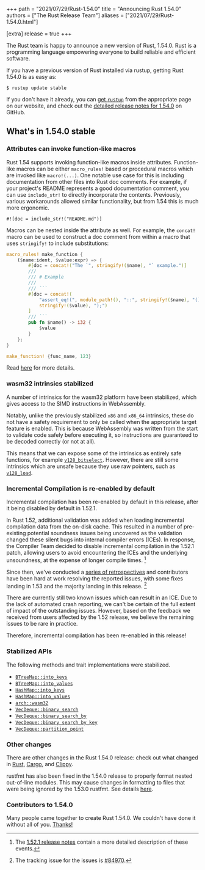 +++
path = "2021/07/29/Rust-1.54.0"
title = "Announcing Rust 1.54.0"
authors = ["The Rust Release Team"]
aliases = ["2021/07/29/Rust-1.54.0.html"]

[extra]
release = true
+++

The Rust team is happy to announce a new version of Rust, 1.54.0. Rust is a programming language empowering everyone
to build reliable and efficient software.

If you have a previous version of Rust installed via rustup, getting Rust
1.54.0 is as easy as:

```
$ rustup update stable
```

If you don't have it already, you can [get `rustup`][install]
from the appropriate page on our website, and check out the
[detailed release notes for 1.54.0][notes] on GitHub.

[install]: https://www.rust-lang.org/install.html
[notes]: https://github.com/rust-lang/rust/blob/master/RELEASES.md#version-1540-2021-07-29

## What's in 1.54.0 stable

### Attributes can invoke function-like macros

Rust 1.54 supports invoking function-like macros inside attributes. Function-like macros can be either `macro_rules!` based or procedural macros which are invoked like `macro!(...)`. One notable use case for this is including documentation from other files into Rust doc comments. For example, if your project's README represents a good documentation comment, you can use `include_str!` to directly incorporate the contents. Previously, various workarounds allowed similar functionality, but from 1.54 this is much more ergonomic.


```rust=
#![doc = include_str!("README.md")]
```

Macros can be nested inside the attribute as well.
For example, the `concat!` macro can be used to construct a doc comment from within a macro that uses `stringify!` to include substitutions:

```rust
macro_rules! make_function {
    ($name:ident, $value:expr) => {
        #[doc = concat!("The `", stringify!($name), "` example.")]
        ///
        /// # Example
        ///
        /// ```
        #[doc = concat!(
            "assert_eq!(", module_path!(), "::", stringify!($name), "(), ",
            stringify!($value), ");")
        ]
        /// ```
        pub fn $name() -> i32 {
            $value
        }
    };
}

make_function! {func_name, 123}
```

Read [here](https://github.com/rust-lang/rust/pull/83366) for more details.

### wasm32 intrinsics stabilized

A number of intrinsics for the wasm32 platform have been stabilized, which gives access to the SIMD instructions in WebAssembly.

Notably, unlike the previously stabilized `x86` and `x86_64` intrinsics, these do not have a safety requirement to only be called when the appropriate target feature is enabled. This is because WebAssembly was written from the start to validate code safely before executing it, so instructions are guaranteed to be decoded correctly (or not at all).

This means that we can expose some of the intrinsics as entirely safe functions, for example [`v128_bitselect`](https://doc.rust-lang.org/beta/core/arch/wasm32/fn.v128_bitselect.html). However, there are still some intrinsics which are unsafe because they use raw pointers, such as [`v128_load`](https://doc.rust-lang.org/beta/core/arch/wasm32/fn.v128_load.html).

### Incremental Compilation is re-enabled by default

Incremental compilation has been re-enabled by default in this release, after it being disabled by default in 1.52.1.

In Rust 1.52, additional validation was added when loading incremental compilation data from the on-disk cache.
This resulted in a number of pre-existing potential soundness issues being uncovered as the validation changed these silent bugs into internal compiler errors (ICEs).
In response, the Compiler Team decided to disable incremental compilation in the 1.52.1 patch, allowing users to avoid encountering the ICEs and the underlying unsoundness, at the expense of longer compile times. [^1]

Since then, we've conducted a [series of retrospectives][retros] and contributors have been hard at work resolving the reported issues, with some fixes landing in 1.53 and the majority landing in this release. [^2]

There are currently still two known issues which can result in an ICE.
Due to the lack of automated crash reporting, we can't be certain of the full extent of impact of the outstanding issues. However, based on the feedback we received from users affected by the 1.52 release, we believe the remaining issues to be rare in practice.

Therefore, incremental compilation has been re-enabled in this release!

[^1]: The [1.52.1 release notes] contain a more detailed description of these events.
[^2]: The tracking issue for the issues is [#84970].

[#84970]: https://github.com/rust-lang/rust/issues/84970
[1.52.1 release notes]: https://blog.rust-lang.org/2021/05/10/Rust-1.52.1.html
[retros]: https://github.com/rust-lang/compiler-team/issues/435

### Stabilized APIs

The following methods and trait implementations were stabilized.

- [`BTreeMap::into_keys`]
- [`BTreeMap::into_values`]
- [`HashMap::into_keys`]
- [`HashMap::into_values`]
- [`arch::wasm32`]
- [`VecDeque::binary_search`]
- [`VecDeque::binary_search_by`]
- [`VecDeque::binary_search_by_key`]
- [`VecDeque::partition_point`]

[`BTreeMap::into_keys`]: https://doc.rust-lang.org/std/collections/struct.BTreeMap.html#method.into_keys
[`BTreeMap::into_values`]: https://doc.rust-lang.org/std/collections/struct.BTreeMap.html#method.into_values
[`HashMap::into_keys`]: https://doc.rust-lang.org/std/collections/struct.HashMap.html#method.into_keys
[`HashMap::into_values`]: https://doc.rust-lang.org/std/collections/struct.HashMap.html#method.into_values
[`arch::wasm32`]: https://doc.rust-lang.org/core/arch/wasm32/index.html
[`VecDeque::binary_search`]: https://doc.rust-lang.org/std/collections/struct.VecDeque.html#method.binary_search
[`VecDeque::binary_search_by`]: https://doc.rust-lang.org/std/collections/struct.VecDeque.html#method.binary_search_by
[`VecDeque::binary_search_by_key`]: https://doc.rust-lang.org/std/collections/struct.VecDeque.html#method.binary_search_by_key
[`VecDeque::partition_point`]: https://doc.rust-lang.org/std/collections/struct.VecDeque.html#method.partition_point

### Other changes

There are other changes in the Rust 1.54.0 release:
check out what changed in [Rust](https://github.com/rust-lang/rust/blob/master/RELEASES.md#version-1540-2021-07-29), [Cargo](https://doc.rust-lang.org/nightly/cargo/CHANGELOG.html#cargo-154-2021-07-29), and [Clippy](https://github.com/rust-lang/rust-clippy/blob/master/CHANGELOG.md#rust-154).

rustfmt has also been fixed in the 1.54.0 release to properly format nested
out-of-line modules. This may cause changes in formatting to files that were
being ignored by the 1.53.0 rustfmt. See details [here](https://github.com/rust-lang/rust/pull/86424).

### Contributors to 1.54.0

Many people came together to create Rust 1.54.0.
We couldn't have done it without all of you.
[Thanks!](https://thanks.rust-lang.org/rust/1.54.0/)
